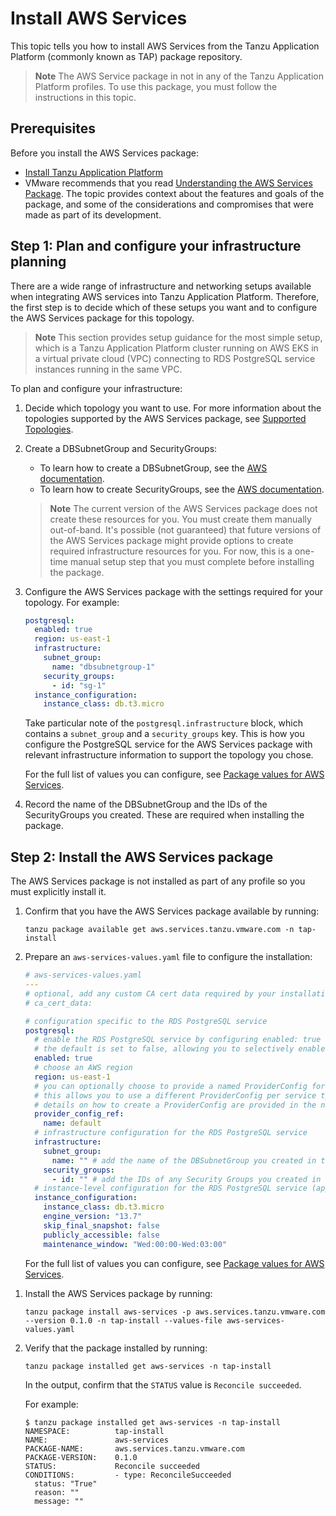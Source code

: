 # Install AWS Services

This topic tells you how to install AWS Services from the Tanzu Application Platform
(commonly known as TAP) package repository.

> **Note** The AWS Service package in not in any of the Tanzu Application Platform profiles.
> To use this package, you must follow the instructions in this topic.

## <a id="prerequisites"></a> Prerequisites

Before you install the AWS Services package:

- [Install Tanzu Application Platform](../install-intro.hbs.md)
- VMware recommends that you read
[Understanding the AWS Services Package](../concepts/understanding-the-aws-services-package.hbs.md).
The topic provides context about the features and goals of the package, and some of the
considerations and compromises that were made as part of its development.

## <a id="config-infra"></a> Step 1: Plan and configure your infrastructure planning

There are a wide range of infrastructure and networking setups available when integrating AWS services
into Tanzu Application Platform.
Therefore, the first step is to decide which of these setups you want and to configure the AWS Services
package for this topology.

> **Note** This section provides setup guidance for the most simple setup, which is
> a Tanzu Application Platform cluster running on AWS EKS in a virtual private cloud (VPC) connecting
> to RDS PostgreSQL service instances running in the same VPC.

To plan and configure your infrastructure:

1. Decide which topology you want to use. For more information about the topologies supported by the
   AWS Services package, see [Supported Topologies](reference/supported-topologies.hbs.md).

1. Create a DBSubnetGroup and SecurityGroups:

    - To learn how to create a DBSubnetGroup, see the [AWS documentation](https://docs.aws.amazon.com/AmazonRDS/latest/UserGuide/USER_VPC.WorkingWithRDSInstanceinaVPC.html#USER_VPC.CreateDBSubnetGroup).
    - To learn how to create SecurityGroups, see the [AWS documentation](https://docs.aws.amazon.com/AmazonRDS/latest/UserGuide/Overview.RDSSecurityGroups.html#Overview.RDSSecurityGroups.Create).

    > **Note** The current version of the AWS Services package does not create these resources for you.
    > You must create them manually out-of-band. <!-- what does it mean by out-of-band? -->
    > It's possible (not guaranteed) that future versions of the AWS Services package might provide options
    > to create required infrastructure resources for you. For now, this is a one-time manual setup step
    > that you must complete before installing the package.

1. Configure the AWS Services package with the settings required for your topology. For example:

    ```yaml
    postgresql:
      enabled: true
      region: us-east-1
      infrastructure:
        subnet_group:
          name: "dbsubnetgroup-1"
        security_groups:
          - id: "sg-1"
      instance_configuration:
        instance_class: db.t3.micro
    ```

    Take particular note of the `postgresql.infrastructure` block, which contains a `subnet_group` and
    a `security_groups` key.
    This is how you configure the PostgreSQL service for the AWS Services package with relevant
    infrastructure information to support the topology you chose. <!-- Use placeholders -->

    For the full list of values you can configure, see [Package values for AWS Services](../reference/package-values.hbs.md).

    <!-- isn't the above step duplication of what to do in step 2 of Install the AWS Services package? -->

1. Record the name of the DBSubnetGroup and the IDs of the SecurityGroups you created.
   These are required when installing the package.

## <a id="install-package"></a> Step 2: Install the AWS Services package

The AWS Services package is not installed as part of any profile so you must explicitly install it.

1. Confirm that you have the AWS Services package available by running:

    ```console
    tanzu package available get aws.services.tanzu.vmware.com -n tap-install
    ```

1. Prepare an `aws-services-values.yaml` file to configure the installation:

    ```yaml
    # aws-services-values.yaml
    ---
    # optional, add any custom CA cert data required by your installation of TAP here
    # ca_cert_data:

    # configuration specific to the RDS PostgreSQL service
    postgresql:
      # enable the RDS PostgreSQL service by configuring enabled: true
      # the default is set to false, allowing you to selectively enable only those services you wish to use
      enabled: true
      # choose an AWS region
      region: us-east-1
      # you can optionally choose to provide a named ProviderConfig for this service rather than using the default
      # this allows you to use a different ProviderConfig per service type offered by the AWS Services Package
      # details on how to create a ProviderConfig are provided in the next step of this tutorial
      provider_config_ref:
        name: default
      # infrastructure configuration for the RDS PostgreSQL service
      infrastructure:
        subnet_group:
          name: "" # add the name of the DBSubnetGroup you created in the previous step
        security_groups:
          - id: "" # add the IDs of any Security Groups you created in the previous step
      # instance-level configuration for the RDS PostgreSQL service (applied to all service instnaces that will be created)
      instance_configuration:
        instance_class: db.t3.micro
        engine_version: "13.7"
        skip_final_snapshot: false
        publicly_accessible: false
        maintenance_window: "Wed:00:00-Wed:03:00"
    ```

    For the full list of values you can configure, see [Package values for AWS Services](../reference/package-values.hbs.md).

    <!-- consider converting comments to placeholders -->

<!-- for future-proofing should we add a step to check which versions of the package are available? -->

1. Install the AWS Services package by running:

    ```console
    tanzu package install aws-services -p aws.services.tanzu.vmware.com --version 0.1.0 -n tap-install --values-file aws-services-values.yaml
    ```

1. Verify that the package installed by running:

    ```console
    tanzu package installed get aws-services -n tap-install
    ```

    In the output, confirm that the `STATUS` value is `Reconcile succeeded`.

    For example:

    ```console
    $ tanzu package installed get aws-services -n tap-install
    NAMESPACE:          tap-install
    NAME:               aws-services
    PACKAGE-NAME:       aws.services.tanzu.vmware.com
    PACKAGE-VERSION:    0.1.0
    STATUS:             Reconcile succeeded
    CONDITIONS:         - type: ReconcileSucceeded
      status: "True"
      reason: ""
      message: ""
    ```

<!-- is this verify step correct? -->
